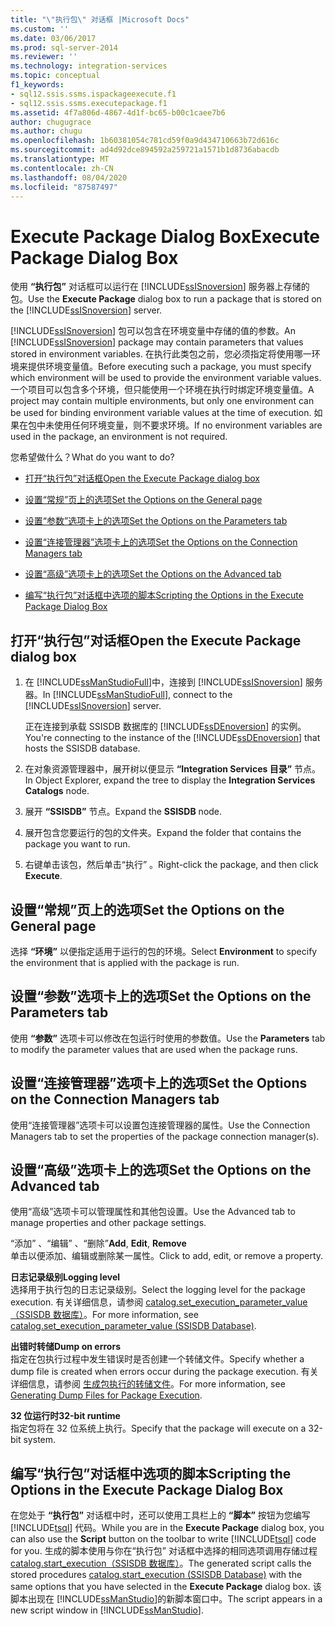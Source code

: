 ```yaml
---
title: "\"执行包\" 对话框 |Microsoft Docs"
ms.custom: ''
ms.date: 03/06/2017
ms.prod: sql-server-2014
ms.reviewer: ''
ms.technology: integration-services
ms.topic: conceptual
f1_keywords:
- sql12.ssis.ssms.ispackageexecute.f1
- sql12.ssis.ssms.executepackage.f1
ms.assetid: 4f7a806d-4867-4d1f-bc65-b00c1caee7b6
author: chugugrace
ms.author: chugu
ms.openlocfilehash: 1b60381054c781cd59f0a9d434710663b72d616c
ms.sourcegitcommit: ad4d92dce894592a259721a1571b1d8736abacdb
ms.translationtype: MT
ms.contentlocale: zh-CN
ms.lasthandoff: 08/04/2020
ms.locfileid: "87587497"
---
```

# <a name="execute-package-dialog-box"></a><span data-ttu-id="d8dec-102">Execute Package Dialog Box</span><span class="sxs-lookup"><span data-stu-id="d8dec-102">Execute Package Dialog Box</span></span>
  <span data-ttu-id="d8dec-103">使用 **“执行包”** 对话框可以运行在 [!INCLUDE[ssISnoversion](../includes/ssisnoversion-md.md)] 服务器上存储的包。</span><span class="sxs-lookup"><span data-stu-id="d8dec-103">Use the **Execute Package** dialog box to run a package that is stored on the [!INCLUDE[ssISnoversion](../includes/ssisnoversion-md.md)] server.</span></span>  
  
 <span data-ttu-id="d8dec-104">[!INCLUDE[ssISnoversion](../includes/ssisnoversion-md.md)] 包可以包含在环境变量中存储的值的参数。</span><span class="sxs-lookup"><span data-stu-id="d8dec-104">An [!INCLUDE[ssISnoversion](../includes/ssisnoversion-md.md)] package may contain parameters that values stored in environment variables.</span></span> <span data-ttu-id="d8dec-105">在执行此类包之前，您必须指定将使用哪一环境来提供环境变量值。</span><span class="sxs-lookup"><span data-stu-id="d8dec-105">Before executing such a package, you must specify which environment will be used to provide the environment variable values.</span></span> <span data-ttu-id="d8dec-106">一个项目可以包含多个环境，但只能使用一个环境在执行时绑定环境变量值。</span><span class="sxs-lookup"><span data-stu-id="d8dec-106">A project may contain multiple environments, but only one environment can be used for binding environment variable values at the time of execution.</span></span> <span data-ttu-id="d8dec-107">如果在包中未使用任何环境变量，则不要求环境。</span><span class="sxs-lookup"><span data-stu-id="d8dec-107">If no environment variables are used in the package, an environment is not required.</span></span>  
  
 <span data-ttu-id="d8dec-108">您希望做什么？</span><span class="sxs-lookup"><span data-stu-id="d8dec-108">What do you want to do?</span></span>  
  
-   [<span data-ttu-id="d8dec-109">打开“执行包”对话框</span><span class="sxs-lookup"><span data-stu-id="d8dec-109">Open the Execute Package dialog box</span></span>](#open_dialog)  
  
-   [<span data-ttu-id="d8dec-110">设置“常规”页上的选项</span><span class="sxs-lookup"><span data-stu-id="d8dec-110">Set the Options on the General page</span></span>](#general)  
  
-   [<span data-ttu-id="d8dec-111">设置“参数”选项卡上的选项</span><span class="sxs-lookup"><span data-stu-id="d8dec-111">Set the Options on the Parameters tab</span></span>](#parameters)  
  
-   [<span data-ttu-id="d8dec-112">设置“连接管理器”选项卡上的选项</span><span class="sxs-lookup"><span data-stu-id="d8dec-112">Set the Options on the Connection Managers tab</span></span>](#connection)  
  
-   [<span data-ttu-id="d8dec-113">设置“高级”选项卡上的选项</span><span class="sxs-lookup"><span data-stu-id="d8dec-113">Set the Options on the Advanced tab</span></span>](#advanced)  
  
-   [<span data-ttu-id="d8dec-114">编写“执行包”对话框中选项的脚本</span><span class="sxs-lookup"><span data-stu-id="d8dec-114">Scripting the Options in the Execute Package Dialog Box</span></span>](#script)  
  
##  <a name="open-the-execute-package-dialog-box"></a><a name="open_dialog"></a> <span data-ttu-id="d8dec-115">打开“执行包”对话框</span><span class="sxs-lookup"><span data-stu-id="d8dec-115">Open the Execute Package dialog box</span></span>  
  
1.  <span data-ttu-id="d8dec-116">在 [!INCLUDE[ssManStudioFull](../includes/ssmanstudiofull-md.md)]中，连接到 [!INCLUDE[ssISnoversion](../includes/ssisnoversion-md.md)] 服务器。</span><span class="sxs-lookup"><span data-stu-id="d8dec-116">In [!INCLUDE[ssManStudioFull](../includes/ssmanstudiofull-md.md)], connect to the [!INCLUDE[ssISnoversion](../includes/ssisnoversion-md.md)] server.</span></span>  
  
     <span data-ttu-id="d8dec-117">正在连接到承载 SSISDB 数据库的 [!INCLUDE[ssDEnoversion](../includes/ssdenoversion-md.md)] 的实例。</span><span class="sxs-lookup"><span data-stu-id="d8dec-117">You're connecting to the instance of the [!INCLUDE[ssDEnoversion](../includes/ssdenoversion-md.md)] that hosts the SSISDB database.</span></span>  
  
2.  <span data-ttu-id="d8dec-118">在对象资源管理器中，展开树以便显示 **“Integration Services 目录”** 节点。</span><span class="sxs-lookup"><span data-stu-id="d8dec-118">In Object Explorer, expand the tree to display the **Integration Services Catalogs** node.</span></span>  
  
3.  <span data-ttu-id="d8dec-119">展开 **“SSISDB”** 节点。</span><span class="sxs-lookup"><span data-stu-id="d8dec-119">Expand the **SSISDB** node.</span></span>  
  
4.  <span data-ttu-id="d8dec-120">展开包含您要运行的包的文件夹。</span><span class="sxs-lookup"><span data-stu-id="d8dec-120">Expand the folder that contains the package you want to run.</span></span>  
  
5.  <span data-ttu-id="d8dec-121">右键单击该包，然后单击“执行”  。</span><span class="sxs-lookup"><span data-stu-id="d8dec-121">Right-click the package, and then click **Execute**.</span></span>  
  
##  <a name="set-the-options-on-the-general-page"></a><a name="general"></a> <span data-ttu-id="d8dec-122">设置“常规”页上的选项</span><span class="sxs-lookup"><span data-stu-id="d8dec-122">Set the Options on the General page</span></span>  
 <span data-ttu-id="d8dec-123">选择 **“环境”** 以便指定适用于运行的包的环境。</span><span class="sxs-lookup"><span data-stu-id="d8dec-123">Select **Environment** to specify the environment that is applied with the package is run.</span></span>  
  
##  <a name="set-the-options-on-the-parameters-tab"></a><a name="parameters"></a> <span data-ttu-id="d8dec-124">设置“参数”选项卡上的选项</span><span class="sxs-lookup"><span data-stu-id="d8dec-124">Set the Options on the Parameters tab</span></span>  
 <span data-ttu-id="d8dec-125">使用 **“参数”** 选项卡可以修改在包运行时使用的参数值。</span><span class="sxs-lookup"><span data-stu-id="d8dec-125">Use the **Parameters** tab to modify the parameter values that are used when the package runs.</span></span>  
  
##  <a name="set-the-options-on-the-connection-managers-tab"></a><a name="connection"></a> <span data-ttu-id="d8dec-126">设置“连接管理器”选项卡上的选项</span><span class="sxs-lookup"><span data-stu-id="d8dec-126">Set the Options on the Connection Managers tab</span></span>  
 <span data-ttu-id="d8dec-127">使用“连接管理器”选项卡可以设置包连接管理器的属性。</span><span class="sxs-lookup"><span data-stu-id="d8dec-127">Use the Connection Managers tab to set the properties of the package connection manager(s).</span></span>  
  
##  <a name="set-the-options-on-the-advanced-tab"></a><a name="advanced"></a> <span data-ttu-id="d8dec-128">设置“高级”选项卡上的选项</span><span class="sxs-lookup"><span data-stu-id="d8dec-128">Set the Options on the Advanced tab</span></span>  
 <span data-ttu-id="d8dec-129">使用“高级”选项卡可以管理属性和其他包设置。</span><span class="sxs-lookup"><span data-stu-id="d8dec-129">Use the Advanced tab to manage properties and other package settings.</span></span>  
  
 <span data-ttu-id="d8dec-130">“添加”  、“编辑”  、“删除”</span><span class="sxs-lookup"><span data-stu-id="d8dec-130">**Add**, **Edit**, **Remove**</span></span>  
 <span data-ttu-id="d8dec-131">单击以便添加、编辑或删除某一属性。</span><span class="sxs-lookup"><span data-stu-id="d8dec-131">Click to add, edit, or remove a property.</span></span>  
  
 <span data-ttu-id="d8dec-132">**日志记录级别**</span><span class="sxs-lookup"><span data-stu-id="d8dec-132">**Logging level**</span></span>  
 <span data-ttu-id="d8dec-133">选择用于执行包的日志记录级别。</span><span class="sxs-lookup"><span data-stu-id="d8dec-133">Select the logging level for the package execution.</span></span> <span data-ttu-id="d8dec-134">有关详细信息，请参阅 [catalog.set_execution_parameter_value（SSISDB 数据库）](/sql/integration-services/system-stored-procedures/catalog-set-execution-parameter-value-ssisdb-database)。</span><span class="sxs-lookup"><span data-stu-id="d8dec-134">For more information, see [catalog.set_execution_parameter_value &#40;SSISDB Database&#41;](/sql/integration-services/system-stored-procedures/catalog-set-execution-parameter-value-ssisdb-database).</span></span>  
  
 <span data-ttu-id="d8dec-135">**出错时转储**</span><span class="sxs-lookup"><span data-stu-id="d8dec-135">**Dump on errors**</span></span>  
 <span data-ttu-id="d8dec-136">指定在包执行过程中发生错误时是否创建一个转储文件。</span><span class="sxs-lookup"><span data-stu-id="d8dec-136">Specify whether a dump file is created when errors occur during the package execution.</span></span> <span data-ttu-id="d8dec-137">有关详细信息，请参阅 [生成包执行的转储文件](troubleshooting/generating-dump-files-for-package-execution.md)。</span><span class="sxs-lookup"><span data-stu-id="d8dec-137">For more information, see [Generating Dump Files for Package Execution](troubleshooting/generating-dump-files-for-package-execution.md).</span></span>  
  
 <span data-ttu-id="d8dec-138">**32 位运行时**</span><span class="sxs-lookup"><span data-stu-id="d8dec-138">**32-bit runtime**</span></span>  
 <span data-ttu-id="d8dec-139">指定包将在 32 位系统上执行。</span><span class="sxs-lookup"><span data-stu-id="d8dec-139">Specify that the package will execute on a 32-bit system.</span></span>  
  
##  <a name="scripting-the-options-in-the-execute-package-dialog-box"></a><a name="script"></a> <span data-ttu-id="d8dec-140">编写“执行包”对话框中选项的脚本</span><span class="sxs-lookup"><span data-stu-id="d8dec-140">Scripting the Options in the Execute Package Dialog Box</span></span>  
 <span data-ttu-id="d8dec-141">在您处于 **“执行包”** 对话框中时，还可以使用工具栏上的 **“脚本”** 按钮为您编写 [!INCLUDE[tsql](../includes/tsql-md.md)] 代码。</span><span class="sxs-lookup"><span data-stu-id="d8dec-141">While you are in the **Execute Package** dialog box, you can also use the **Script** button on the toolbar to write [!INCLUDE[tsql](../includes/tsql-md.md)] code for you.</span></span> <span data-ttu-id="d8dec-142">生成的脚本使用与你在“执行包”  对话框中选择的相同选项调用存储过程 [catalog.start_execution（SSISDB 数据库）](/sql/integration-services/system-stored-procedures/catalog-start-execution-ssisdb-database)。</span><span class="sxs-lookup"><span data-stu-id="d8dec-142">The generated script calls the stored procedures [catalog.start_execution &#40;SSISDB Database&#41;](/sql/integration-services/system-stored-procedures/catalog-start-execution-ssisdb-database) with the same options that you have selected in the **Execute Package** dialog box.</span></span> <span data-ttu-id="d8dec-143">该脚本出现在 [!INCLUDE[ssManStudio](../includes/ssmanstudio-md.md)]的新脚本窗口中。</span><span class="sxs-lookup"><span data-stu-id="d8dec-143">The script appears in a new script window in [!INCLUDE[ssManStudio](../includes/ssmanstudio-md.md)].</span></span>  
  
  
